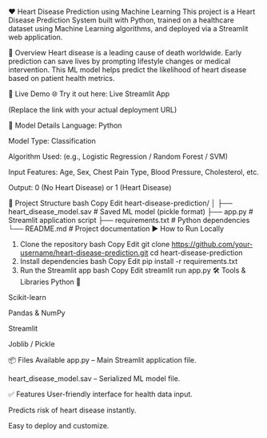 ❤️ Heart Disease Prediction using Machine Learning
This project is a Heart Disease Prediction System built with Python, trained on a healthcare dataset using Machine Learning algorithms, and deployed via a Streamlit web application.

📌 Overview
Heart disease is a leading cause of death worldwide. Early prediction can save lives by prompting lifestyle changes or medical intervention. This ML model helps predict the likelihood of heart disease based on patient health metrics.

🚀 Live Demo
🌐 Try it out here: Live Streamlit App

(Replace the link with your actual deployment URL)

🧠 Model Details
Language: Python

Model Type: Classification

Algorithm Used: (e.g., Logistic Regression / Random Forest / SVM)

Input Features: Age, Sex, Chest Pain Type, Blood Pressure, Cholesterol, etc.

Output: 0 (No Heart Disease) or 1 (Heart Disease)

📁 Project Structure
bash
Copy
Edit
heart-disease-prediction/
│
├── heart_disease_model.sav     # Saved ML model (pickle format)
├── app.py                      # Streamlit application script
├── requirements.txt            # Python dependencies
└── README.md                   # Project documentation
▶️ How to Run Locally
1. Clone the repository
bash
Copy
Edit
git clone https://github.com/your-username/heart-disease-prediction.git
cd heart-disease-prediction
2. Install dependencies
bash
Copy
Edit
pip install -r requirements.txt
3. Run the Streamlit app
bash
Copy
Edit
streamlit run app.py
🛠 Tools & Libraries
Python 🐍

Scikit-learn

Pandas & NumPy

Streamlit

Joblib / Pickle

📦 Files Available
app.py – Main Streamlit application file.

heart_disease_model.sav – Serialized ML model file.

✅ Features
User-friendly interface for health data input.

Predicts risk of heart disease instantly.

Easy to deploy and customize.

